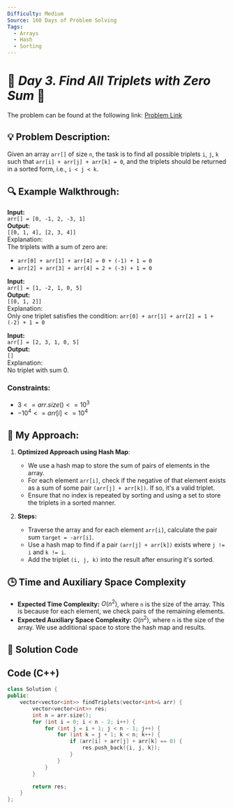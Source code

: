 ```yaml
---
Difficulty: Medium  
Source: 160 Days of Problem Solving  
Tags:
  - Arrays
  - Hash
  - Sorting
---
```


# 🚀 _Day 3. Find All Triplets with Zero Sum_ 🧠


The problem can be found at the following link: [Problem Link](https://www.geeksforgeeks.org/batch/gfg-160-problems/track/hashing-gfg-160/problem/find-all-triplets-with-zero-sum)

## 💡 **Problem Description:**

Given an array `arr[]` of size `n`, the task is to find all possible triplets `i`, `j`, `k` such that `arr[i] + arr[j] + arr[k] = 0`, and the triplets should be returned in a sorted form, i.e., `i < j < k`.

## 🔍 **Example Walkthrough:**

**Input:**  
`arr[] = [0, -1, 2, -3, 1]`  
**Output:**  
`[[0, 1, 4], [2, 3, 4]]`  
Explanation:  
The triplets with a sum of zero are:
- `arr[0] + arr[1] + arr[4] = 0 + (-1) + 1 = 0`
- `arr[2] + arr[3] + arr[4] = 2 + (-3) + 1 = 0`

**Input:**  
`arr[] = [1, -2, 1, 0, 5]`  
**Output:**  
`[[0, 1, 2]]`  
Explanation:  
Only one triplet satisfies the condition: `arr[0] + arr[1] + arr[2] = 1 + (-2) + 1 = 0`

**Input:**  
`arr[] = [2, 3, 1, 0, 5]`  
**Output:**  
`[]`  
Explanation:  
No triplet with sum 0.

### Constraints:
- $`3 <= arr.size() <= 10^3`$
- $`-10^4 <= arr[i] <= 10^4`$

## 🎯 **My Approach:**

1. **Optimized Approach using Hash Map**:
   - We use a hash map to store the sum of pairs of elements in the array.
   - For each element `arr[i]`, check if the negative of that element exists as a sum of some pair `(arr[j] + arr[k])`. If so, it's a valid triplet.
   - Ensure that no index is repeated by sorting and using a set to store the triplets in a sorted manner.

2. **Steps:**
   - Traverse the array and for each element `arr[i]`, calculate the pair sum `target = -arr[i]`.
   - Use a hash map to find if a pair `(arr[j] + arr[k])` exists where `j != i` and `k != i`.
   - Add the triplet `(i, j, k)` into the result after ensuring it's sorted.

## 🕒 **Time and Auxiliary Space Complexity** 

- **Expected Time Complexity:** $O(n^2)$, where `n` is the size of the array. This is because for each element, we check pairs of the remaining elements.
- **Expected Auxiliary Space Complexity:** $O(n^2)$, where `n` is the size of the array. We use additional space to store the hash map and results.
  
## 📝 **Solution Code**

## Code (C++)

```cpp
class Solution {
public:
    vector<vector<int>> findTriplets(vector<int>& arr) {
        vector<vector<int>> res;
        int n = arr.size();
        for (int i = 0; i < n - 2; i++) {
            for (int j = i + 1; j < n - 1; j++) {
                for (int k = j + 1; k < n; k++) {
                    if (arr[i] + arr[j] + arr[k] == 0) {
                        res.push_back({i, j, k});
                    }
                }
            }
        }

        return res;
    }
};
```

